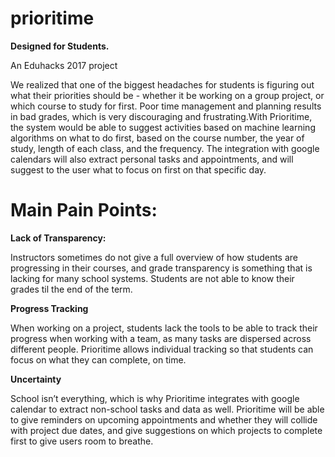 # prioritime
**Designed for Students.**

An Eduhacks 2017 project

We realized that one of the biggest headaches for students is figuring out what their priorities should be - whether it be working on a group project, or which course to study for first. Poor time management and planning results in bad grades, which is very discouraging and frustrating.With Prioritime, the system would be able to suggest activities based on machine learning algorithms on what to do first, based on the course number, the year of study, length of each class, and the frequency. The integration with google calendars will also extract personal tasks and appointments, and will suggest to the user what to focus on first on that specific day. 
# Main Pain Points:

**Lack of Transparency:** 

Instructors sometimes do not give a full overview of how students are progressing in their courses, and grade transparency is something that is lacking for many school systems. Students are not able to know their grades til the end of the term.

**Progress Tracking**

When working on a project, students lack the tools to be able to track their progress when working with a team, as many tasks are dispersed across different people. Prioritime allows individual tracking so that students can focus on what they can complete, on time. 

**Uncertainty** 

School isn’t everything, which is why Prioritime integrates with google calendar to extract non-school tasks and data as well. Prioritime will be able to give reminders on upcoming appointments and whether they will collide with project due dates, and give suggestions on which projects to complete first to give users room to breathe. 

